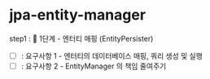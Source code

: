 # jpa-entity-manager

step1 : 🚀 1단계 - 엔터티 매핑 (EntityPersister)
- [ ] : 요구사항 1 - 엔터티의 데이터베이스 매핑, 쿼리 생성 및 실행
- [ ] : 요구사항 2 - EntityManager 의 책임 줄여주기
